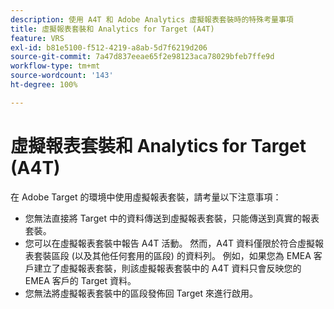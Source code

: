 ```yaml
---
description: 使用 A4T 和 Adobe Analytics 虛擬報表套裝時的特殊考量事項
title: 虛擬報表套裝和 Analytics for Target (A4T)
feature: VRS
exl-id: b81e5100-f512-4219-a8ab-5d7f6219d206
source-git-commit: 7a47d837eeae65f2e98123aca78029bfeb7ffe9d
workflow-type: tm+mt
source-wordcount: '143'
ht-degree: 100%

---
```


# 虛擬報表套裝和 Analytics for Target (A4T)

在 Adobe Target 的環境中使用虛擬報表套裝，請考量以下注意事項：

* 您無法直接將 Target 中的資料傳送到虛擬報表套裝，只能傳送到真實的報表套裝。
* 您可以在虛擬報表套裝中報告 A4T 活動。 然而，A4T 資料僅限於符合虛擬報表套裝區段 (以及其他任何套用的區段) 的資料列。 例如，如果您為 EMEA 客戶建立了虛擬報表套裝，則該虛擬報表套裝中的 A4T 資料只會反映您的 EMEA 客戶的 Target 資料。
* 您無法將虛擬報表套裝中的區段發佈回 Target 來進行啟用。
